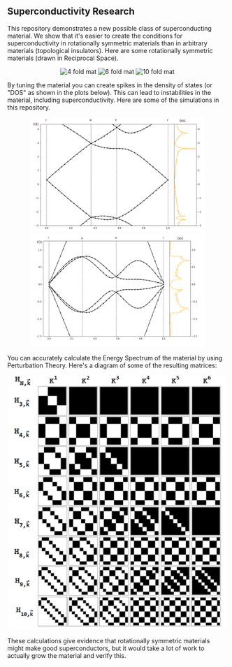 

## Superconductivity Research

This repository demonstrates a new possible class of superconducting material. We show that it's easier to create the conditions for superconductivity in rotationally symmetric materials than in arbitrary materials (topological insulators).
Here are some rotationally symmetric materials (drawn in Reciprocal Space).

<p align="center">
<img src="/images/2.png" alt="4 fold mat" width="250"/>
<img src="/images/3.png" alt="6 fold mat" width="250"/>
<img src="/images/4.png" alt="10 fold mat" width="250"/>
</p>



By tuning the material you can create spikes in the density of states (or "DOS" as shown in the plots below). This can lead to instabilities in the material, including superconductivity. Here are some of the simulations in this repository.

<p align="center">
<img src="/images/5.png" alt="4 fold band" width="400"/>
<img src="/images/6.png" alt="6 fold band" width="400"/>
<!-- <img src="/images/7.png" alt="10 fold band" width="400"/> -->
</p>


You can accurately calculate the Energy Spectrum of the material by using Perturbation Theory. Here's a diagram of some of the resulting matrices:

<p align="center">
<img src="/images/12.png" alt="matrices" width="500"/>
</p>

These calculations give evidence that rotationally symmetric materials might make good superconductors, but it would take a lot of work to actually grow the material and verify this. 

